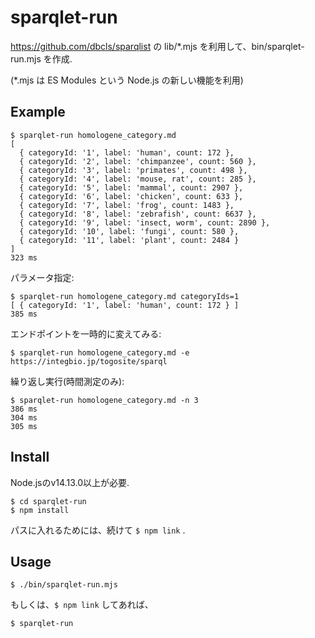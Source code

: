 # sparqlet-run

https://github.com/dbcls/sparqlist の lib/\*.mjs を利用して、bin/sparqlet-run.mjs を作成.

(\*.mjs は ES Modules という Node.js の新しい機能を利用)

## Example
```
$ sparqlet-run homologene_category.md
[
  { categoryId: '1', label: 'human', count: 172 },
  { categoryId: '2', label: 'chimpanzee', count: 560 },
  { categoryId: '3', label: 'primates', count: 498 },
  { categoryId: '4', label: 'mouse, rat', count: 285 },
  { categoryId: '5', label: 'mammal', count: 2907 },
  { categoryId: '6', label: 'chicken', count: 633 },
  { categoryId: '7', label: 'frog', count: 1483 },
  { categoryId: '8', label: 'zebrafish', count: 6637 },
  { categoryId: '9', label: 'insect, worm', count: 2890 },
  { categoryId: '10', label: 'fungi', count: 580 },
  { categoryId: '11', label: 'plant', count: 2484 }
]
323 ms
```
パラメータ指定:
```
$ sparqlet-run homologene_category.md categoryIds=1
[ { categoryId: '1', label: 'human', count: 172 } ]
385 ms
```
エンドポイントを一時的に変えてみる:
```
$ sparqlet-run homologene_category.md -e https://integbio.jp/togosite/sparql
```
繰り返し実行(時間測定のみ):
```
$ sparqlet-run homologene_category.md -n 3
386 ms
304 ms
305 ms
```

## Install
Node.jsのv14.13.0以上が必要.
```
$ cd sparqlet-run
$ npm install
```
パスに入れるためには、続けて `$ npm link` .

## Usage
```
$ ./bin/sparqlet-run.mjs
```
もしくは、`$ npm link` してあれば、
```
$ sparqlet-run
```
